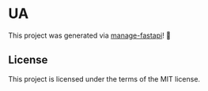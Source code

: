 # UA

This project was generated via [manage-fastapi](https://ycd.github.io/manage-fastapi/)! :tada:

## License

This project is licensed under the terms of the MIT license.
